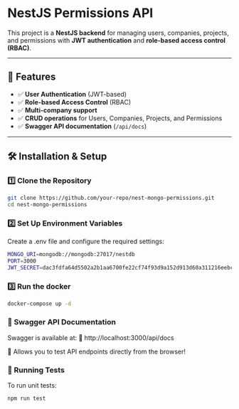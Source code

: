 # NestJS Permissions API

This project is a **NestJS backend** for managing users, companies, projects, and permissions with **JWT authentication** and **role-based access control (RBAC)**.

---

## 🚀 Features
- ✅ **User Authentication** (JWT-based)
- ✅ **Role-based Access Control** (RBAC)
- ✅ **Multi-company support**
- ✅ **CRUD operations** for Users, Companies, Projects, and Permissions
- ✅ **Swagger API documentation** (`/api/docs`)

---

## 🛠️ Installation & Setup
### **1️⃣ Clone the Repository**
```bash
git clone https://github.com/your-repo/nest-mongo-permissions.git
cd nest-mongo-permissions
```
### **2️⃣ Set Up Environment Variables**
Create a .env file and configure the required settings:

```bash
MONGO_URI=mongodb://mongodb:27017/nestdb
PORT=3000
JWT_SECRET=dac3fdfa64d5502a2b1aa6700fe22cf74f93d9a152d913d60a311216eebc05b5
```
### **3️⃣ Run the docker**
```bash
docker-compose up -d
```

### **📜 Swagger API Documentation**
Swagger is available at:
📌 http://localhost:3000/api/docs

🔹 Allows you to test API endpoints directly from the browser!


### **🧪 Running Tests**
To run unit tests:
```bash
npm run test
```